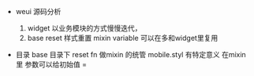 - weui 源码分析
  1. widget
    以业务模块的方式慢慢迭代，
  2. base
    reset 样式重置
    mixin
    variable
    可以在多和widget里复用

- 目录
  base 目录下 reset
  fn 做mixin 的统管
  mobile.styl 有特定意义
  在mixin 里 参数可以给初始值 = 
